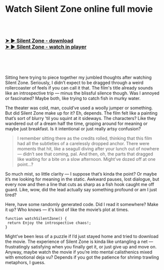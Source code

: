 <h1>Watch Silent Zone online full movie</h1>


<br><br>

<h3>
<a href="https://Kobbys-tubusguaci1971.github.io/vfmvjjuqmx/">➤ ► Silent Zone - download</a> <br/>
<a href="https://Kobbys-tubusguaci1971.github.io/vfmvjjuqmx/">➤ ► Silent Zone - watch in player</a>
</h3>



<br><br><br>


Sitting here trying to piece together my jumbled thoughts after watching Silent Zone. Seriously, I didn’t expect to be dragged through a weird rollercoaster of feels if you can call it that. The film's title already sounds like an introspective trip — minus the blissful silence though. Was I annoyed or fascinated? Maybe both, like trying to catch fish in murky water.

The theater was cold, man, could’ve used a woolly jumper or something. But did Silent Zone make up for it? Eh, depends. The film felt like a painting that’s sort of blurry 'til you squint at it sideways. The characters? Like they wandered out of a dream half the time, groping around for meaning or maybe just breakfast. Is it intentional or just really artsy confusion?

>I remember sitting there as the credits rolled, thinking that this film had all the subtleties of a carelessly dropped anchor. There were moments that hit, like a seagull diving after your lunch out of nowhere — didn’t see that coming, pal. And then, oh, the parts that dragged like waiting for a bite on a slow afternoon. Might’ve dozed off at one point...?

So much mist, so little clarity — I suppose that’s kinda the point? Or maybe it’s me looking for meaning in the static. Awkward pauses, lost dialogue, but every now and then a line that cuts as sharp as a fish hook caught me off guard. Like, wow, did the lead actually say something profound or am I just tired? 

Here, have some randomly generated code. Did I read it somewhere? Make it up? Who knows — it's kind of like the movie’s plot at times. 
```
function watchSilentZone() {
 return Enjoy the introspective chaos!;
}
```

Might’ve been less of a puzzle if I’d just stayed home and tried to download the movie. The experience of Silent Zone is kinda like untangling a net — frustratingly satisfying when you finally get it, or just give up and move on. Anyway, maybe watch the movie if you’re into mental calisthenics mixed with emotional deja vu? Depends if you got the patience for shrimp trawling metaphors, I guess.
